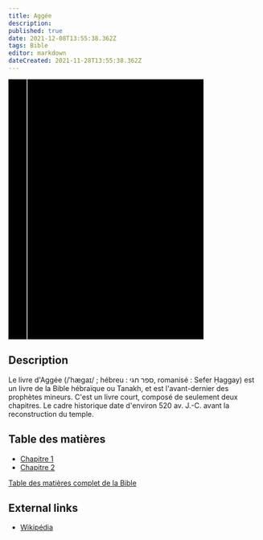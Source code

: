 ```yaml
---
title: Aggée
description: 
published: true
date: 2021-12-08T13:55:38.362Z
tags: Bible
editor: markdown
dateCreated: 2021-11-28T13:55:38.362Z
---
```


<div class="urantiapedia-book-front urantiapedia-book-bible">
<svg xmlns="http://www.w3.org/2000/svg"
	width="102.6mm" height="136.8mm"
	viewBox="0 0 102.6 136.8" version="1.1">
	<g transform="translate(-7,-5)">
		<rect width="9.6" height="136.8" x="7" y="5" />
		<rect width="96.9" height="136.8" x="17" y="5" />
		<text style="font-size:5px" x="61" y="22">LA BIBLE</text>
		<text style="font-size:4px" x="61" y="125">French Louis Segond Bible, 1910</text>
		<text style="font-size:9px" x="61" y="60">Aggée</text>
	</g>
</svg>
</div>

## Description


Le livre d'Aggée (/ˈhæɡaɪ/ ; hébreu : ספר חגי, romanisé : Sefer Ḥaggay) est un livre de la Bible hébraïque ou Tanakh, et est l'avant-dernier des prophètes mineurs. C'est un livre court, composé de seulement deux chapitres. Le cadre historique date d'environ 520 av. J.-C. avant la reconstruction du temple. 

## Table des matières

- [Chapitre 1](/fr/Bible/Haggai/1)
- [Chapitre 2](/fr/Bible/Haggai/2)


[Table des matières complet de la Bible](/fr/index/bible)


## External links

- [Wikipédia](https://en.wikipedia.org/wiki/Book_of_Haggai)